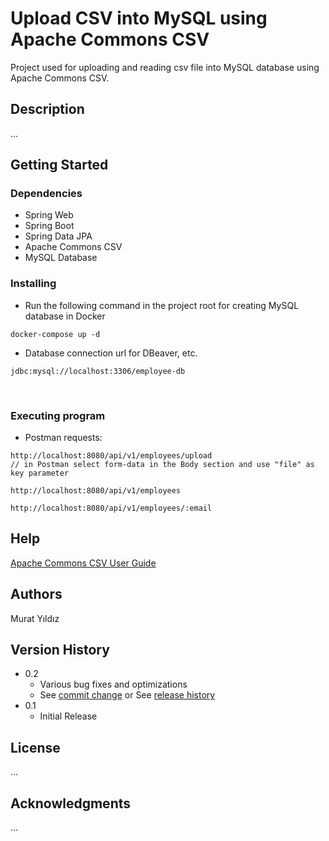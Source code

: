 # Upload CSV into MySQL using Apache Commons CSV
Project used for uploading and reading csv file into MySQL database using Apache Commons CSV.

## Description

...

## Getting Started

### Dependencies

* Spring Web
* Spring Boot
* Spring Data JPA
* Apache Commons CSV
* MySQL Database


### Installing


* Run the following command in the project root for creating MySQL database in Docker

```
docker-compose up -d
```

* Database connection url for DBeaver, etc.

```
jdbc:mysql://localhost:3306/employee-db
```

<br/>

### Executing program

* Postman requests:

```
http://localhost:8080/api/v1/employees/upload
// in Postman select form-data in the Body section and use "file" as key parameter
```

```
http://localhost:8080/api/v1/employees
```

```
http://localhost:8080/api/v1/employees/:email
```

## Help



[Apache Commons CSV User Guide](https://commons.apache.org/proper/commons-csv/user-guide.html#Using_an_enum_to_define_a_header)


## Authors
Murat Yıldız

## Version History

* 0.2
    * Various bug fixes and optimizations
    * See [commit change]() or See [release history]()
* 0.1
    * Initial Release

## License

...

## Acknowledgments
...